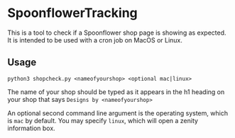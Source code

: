 # SpoonflowerTracking

This is a tool to check if a Spoonflower shop page is showing as expected. It is intended to be used with a cron job on MacOS or Linux.

## Usage

`python3 shopcheck.py <nameofyourshop> <optional mac|linux>`

The name of your shop should be typed as it appears in the h1 heading on your shop that says `Designs by <nameofyourshop>`

An optional second command line argument is the operating system, which is `mac` by default. You may specify `linux`, which will open a zenity information box.
